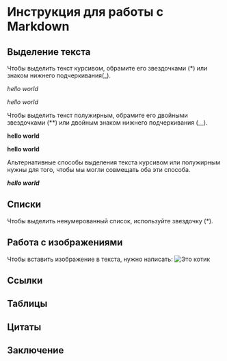 # Инструкция для работы с Markdown

## Выделение текста

Чтобы выделить текст курсивом, обрамите его звездочками (*) или знаком нижнего подчеркивания(_).

*hello world*

_hello world_

Чтобы выделить текст полужирным, обрамите его двойными звездочками (**) или двойным знаком нижнего подчеркивания (__).

**hello world**

__hello world__

Альтернативные способы выделения текста курсивом или полужирным нужны для того, чтобы мы могли совмещать оба эти способа.

__*hello world*__


## Списки

Чтобы выделить ненумерованный список, используйте звездочку (*). 

## Работа с изображениями

Чтобы вставить изображение в текста, нужно написать:
![Это котик](cat.jpg)

## Ссылки 

## Таблицы 

## Цитаты 

## Заключение 